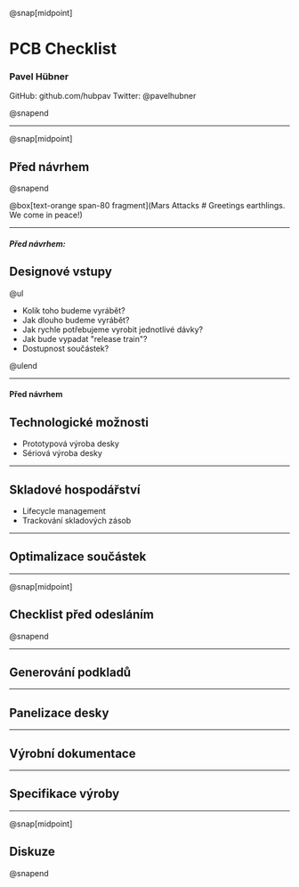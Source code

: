 @snap[midpoint]
# PCB Checklist
### Pavel Hübner


GitHub: github.com/hubpav
Twitter: @pavelhubner

@snapend

---

@snap[midpoint]
## Před návrhem
@snapend

@box[text-orange span-80 fragment](Mars Attacks # Greetings earthlings. We come in peace!)

---

##### Před návrhem:

## Designové vstupy

@ul

* Kolik toho budeme vyrábět?
* Jak dlouho budeme vyrábět?
* Jak rychle potřebujeme vyrobit jednotlivé dávky?
* Jak bude vypadat "release train"?
* Dostupnost součástek?

@ulend

---

#### Před návrhem

## Technologické možnosti

* Prototypová výroba desky
* Sériová výroba desky

---

## Skladové hospodářství

* Lifecycle management
* Trackování skladových zásob

---

## Optimalizace součástek

---

@snap[midpoint]
## Checklist před odesláním
@snapend

---

## Generování podkladů

---

## Panelizace desky

---

## Výrobní dokumentace

---

## Specifikace výroby

---

@snap[midpoint]
## Diskuze
@snapend